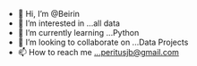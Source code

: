 - 👋 Hi, I’m @Beirin
- 👀 I’m interested in ...all data
- 🌱 I’m currently learning ...Python
- 💞️ I’m looking to collaborate on ...Data Projects
- 📫 How to reach me ...peritusjb@gmail.com

<!---
Beirin/Beirin is a ✨ special ✨ repository because its `README.md` (this file) appears on your GitHub profile.
You can click the Preview link to take a look at your changes.
--->
